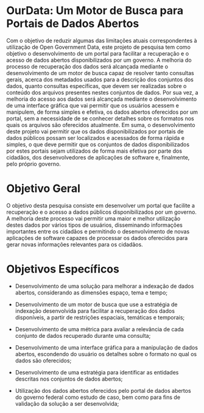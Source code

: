 # OurData: Um Motor de Busca para Portais de Dados Abertos
Com o objetivo de reduzir algumas das limitações atuais correspondentes à utilização de Open Government Data, este projeto de pesquisa tem como objetivo o desenvolvimento de um portal para facilitar a recuperação e o acesso de dados abertos disponibilizados por um governo. A melhoria do processo de recuperação dos dados será alcançada mediante o desenvolvimento de um motor de busca capaz de resolver tanto consultas gerais, acerca dos metadados usados para a descrição dos conjuntos dos dados, quanto consultas específicas, que devem ser realizadas sobre o conteúdo dos arquivos presentes nestes conjuntos de dados. Por sua vez, a melhoria do acesso aos dados será alcançada mediante o desenvolvimento de uma interface gráfica que vai permitir que os usuários acessem e manipulem, de forma simples e efetiva, os dados abertos oferecidos por um portal, sem a necessidade de se conhecer detalhes sobre os formatos nos quais os arquivos são oferecidos atualmente. Em suma, o desenvolvimento deste projeto vai permitir que os dados disponibilizados por portais de dados públicos possam ser localizados e acessados de forma rápida e simples, o que deve permitir que os conjuntos de dados disponibilizados por estes portais sejam utilizados de forma mais efetiva por parte dos cidadãos, dos desenvolvedores de aplicações de software e, finalmente, pelo próprio governo.

# Objetivo Geral
O objetivo desta pesquisa consiste em desenvolver um portal que facilite a recuperação e o acesso a dados públicos disponibilizados por um governo. A melhoria deste processo vai permitir uma maior e melhor utilização destes dados por vários tipos de usuários, disseminando informações importantes entre os cidadãos e permitindo o desenvolvimento de novas aplicações de software capazes de processar os dados oferecidos para gerar novas informações relevantes para os cidadãos.

# Objetivos Específicos
- Desenvolvimento de uma solução para melhorar a indexação de dados abertos, considerando as dimensões espaço, tema e tempo;

- Desenvolvimento de um motor de busca que use a estratégia de indexação desenvolvida para facilitar a recuperação dos dados disponíveis, a partir de restrições espaciais, temáticas e temporais;

- Desenvolvimento de uma métrica para avaliar a relevância de cada conjunto de dados recuperado durante uma consulta;

- Desenvolvimento de uma interface gráfica para a manipulação de dados abertos, escondendo do usuário os detalhes sobre o formato no qual os dados são oferecidos;

- Desenvolvimento de uma estratégia para identificar as entidades descritas nos conjuntos de dados abertos;

- Utilização dos dados abertos oferecidos pelo portal de dados abertos do governo federal como estudo de caso, bem como para fins de validação da solução a ser desenvolvida;
